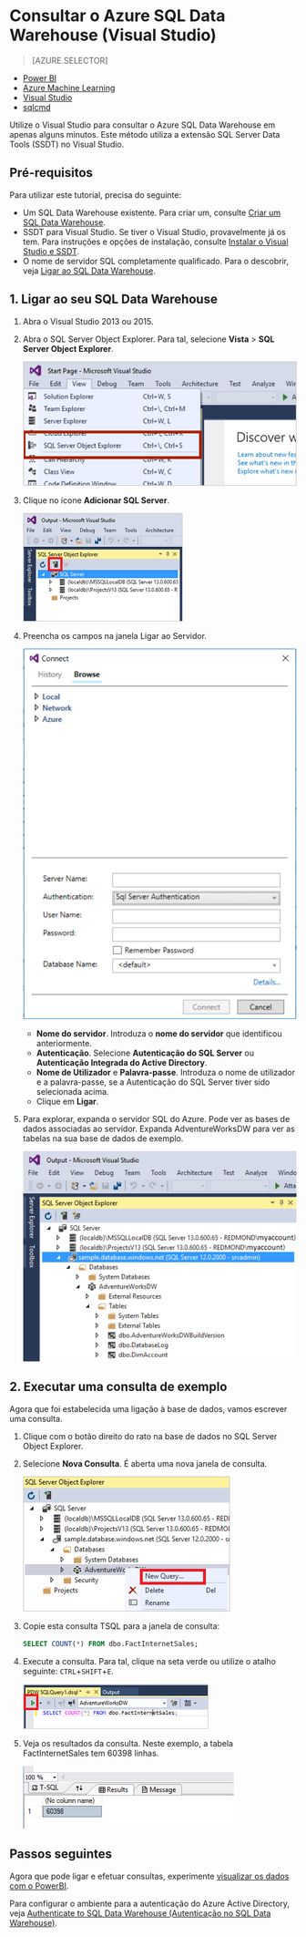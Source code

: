 <properties
   pageTitle="Consultar o Azure SQL Data Warehouse (Visual Studio) | Microsoft Azure"
   description="Consultar o SQL Data Warehouse com o Visual Studio."
   services="sql-data-warehouse"
   documentationCenter="NA"
   authors="sonyam"
   manager="barbkess"
   editor=""/>

<tags
   ms.service="sql-data-warehouse"
   ms.devlang="NA"
   ms.topic="get-started-article"
   ms.tgt_pltfrm="NA"
   ms.workload="data-services"
   ms.date="06/16/2016"
   ms.author="sonyama;barbkess"/>

# Consultar o Azure SQL Data Warehouse (Visual Studio)

> [AZURE.SELECTOR]
- [Power BI](sql-data-warehouse-get-started-visualize-with-power-bi.md)
- [Azure Machine Learning](sql-data-warehouse-get-started-analyze-with-azure-machine-learning.md)
- [Visual Studio](sql-data-warehouse-query-visual-studio.md)
- [sqlcmd](sql-data-warehouse-get-started-connect-sqlcmd.md) 

Utilize o Visual Studio para consultar o Azure SQL Data Warehouse em apenas alguns minutos. Este método utiliza a extensão SQL Server Data Tools (SSDT) no Visual Studio. 

## Pré-requisitos

Para utilizar este tutorial, precisa do seguinte:

+ Um SQL Data Warehouse existente. Para criar um, consulte [Criar um SQL Data Warehouse][].
+ SSDT para Visual Studio. Se tiver o Visual Studio, provavelmente já os tem. Para instruções e opções de instalação, consulte [Instalar o Visual Studio e SSDT][].
+ O nome de servidor SQL completamente qualificado. Para o descobrir, veja [Ligar ao SQL Data Warehouse][].

## 1. Ligar ao seu SQL Data Warehouse

1. Abra o Visual Studio 2013 ou 2015.
2. Abra o SQL Server Object Explorer. Para tal, selecione **Vista** > **SQL Server Object Explorer**.

    ![SQL Server Object Explorer][1]

3. Clique no ícone **Adicionar SQL Server**.

    ![Adicionar SQL Server][2]

4. Preencha os campos na janela Ligar ao Servidor.

    ![Ligar ao Servidor][3]

    - **Nome do servidor**. Introduza o **nome do servidor** que identificou anteriormente.
    - **Autenticação**. Selecione **Autenticação do SQL Server** ou **Autenticação Integrada do Active Directory**.
    - **Nome de Utilizador** e **Palavra-passe**. Introduza o nome de utilizador e a palavra-passe, se a Autenticação do SQL Server tiver sido selecionada acima.
    - Clique em **Ligar**.

5. Para explorar, expanda o servidor SQL do Azure. Pode ver as bases de dados associadas ao servidor. Expanda AdventureWorksDW para ver as tabelas na sua base de dados de exemplo.

    ![Explorar AdventureWorksDW][4]

## 2. Executar uma consulta de exemplo

Agora que foi estabelecida uma ligação à base de dados, vamos escrever uma consulta.

1. Clique com o botão direito do rato na base de dados no SQL Server Object Explorer.

2. Selecione **Nova Consulta**. É aberta uma nova janela de consulta.

    ![Nova consulta][5]

3. Copie esta consulta TSQL para a janela de consulta:

    ```sql
    SELECT COUNT(*) FROM dbo.FactInternetSales;
    ```

4. Execute a consulta. Para tal, clique na seta verde ou utilize o atalho seguinte: `CTRL`+`SHIFT`+`E`.

    ![Executar consulta][6]

5. Veja os resultados da consulta. Neste exemplo, a tabela FactInternetSales tem 60398 linhas.

    ![Resultados da consulta][7]

## Passos seguintes

Agora que pode ligar e efetuar consultas, experimente [visualizar os dados com o PowerBI][].

Para configurar o ambiente para a autenticação do Azure Active Directory, veja [Authenticate to SQL Data Warehouse (Autenticação no SQL Data Warehouse)][].

<!--Arcticles-->
[Ligar ao SQL Data Warehouse]: sql-data-warehouse-connect-overview.md
[Criar um SQL Data Warehouse]: sql-data-warehouse-get-started-provision.md
[Instalar o Visual Studio e SSDT]: sql-data-warehouse-install-visual-studio.md
[Authenticate to SQL Data Warehouse (Autenticação no SQL Data Warehouse)]: sql-data-warehouse-authentication.md
[visualizar os dados com o PowerBI]: sql-data-warehouse-get-started-visualize-with-power-bi.md  

<!--Other-->
[Portal do Azure]: https://portal.azure.com

<!--Image references-->

[1]: media/sql-data-warehouse-query-visual-studio/open-ssdt.png
[2]: media/sql-data-warehouse-query-visual-studio/add-server.png
[3]: media/sql-data-warehouse-query-visual-studio/connection-dialog.png
[4]: media/sql-data-warehouse-query-visual-studio/explore-sample.png
[5]: media/sql-data-warehouse-query-visual-studio/new-query2.png
[6]: media/sql-data-warehouse-query-visual-studio/run-query.png
[7]: media/sql-data-warehouse-query-visual-studio/query-results.png



<!--HONumber=Aug16_HO1-->


